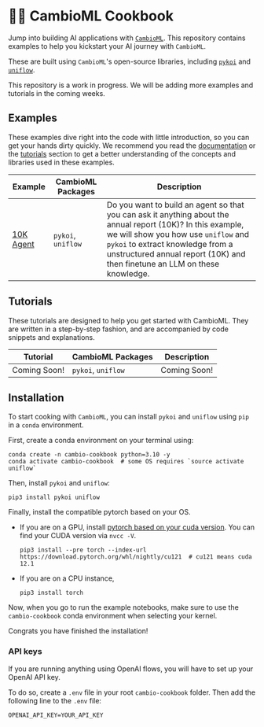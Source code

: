 # 👩‍🍳 CambioML Cookbook
Jump into building AI applications with [`CambioML`](https://www.cambioml.com/). This repository contains examples to help you kickstart your AI journey with `CambioML`.

These are built using `CambioML`'s open-source libraries, including [`pykoi`](https://github.com/CambioML/pykoi) and [`uniflow`](https://github.com/CambioML/uniflow).

This repository is a work in progress. We will be adding more examples and tutorials in the coming weeks.

## Examples
These examples dive right into the code with little introduction, so you can get your hands dirty quickly. We recommend you read the [documentation]() or the [tutorials](#tutorials) section to get a better understanding of the concepts and libraries used in these examples.

| Example | CambioML Packages | Description |
| --- | --- | --- |
| [10K Agent](./examples/10K%20Evaluator/) | `pykoi`, `uniflow` | Do you want to build an agent so that you can ask it anything about the annual report (10K)? In this example, we will show you how use `uniflow` and `pykoi` to extract  knowledge from a unstructured annual report (10K) and then finetune an LLM on these knowledge. |

## Tutorials
These tutorials are designed to help you get started with CambioML. They are written in a step-by-step fashion, and are accompanied by code snippets and explanations.

| Tutorial | CambioML Packages | Description |
| --- | --- | --- |
| Coming Soon! | `pykoi`, `uniflow` | Coming Soon! |

## Installation
To start cooking with `CambioML`, you can install `pykoi` and `uniflow` using `pip` in a `conda` environment.

First, create a conda environment on your terminal using:
```
conda create -n cambio-cookbook python=3.10 -y
conda activate cambio-cookbook  # some OS requires `source activate uniflow`
```


Then, install `pykoi` and `uniflow`:
```
pip3 install pykoi uniflow
```

Finally, install the compatible pytorch based on your OS.
- If you are on a GPU, install [pytorch based on your cuda version](https://pytorch.org/get-started/locally/). You can find your CUDA version via `nvcc -V`.
    ```
    pip3 install --pre torch --index-url https://download.pytorch.org/whl/nightly/cu121  # cu121 means cuda 12.1
    ```
- If you are on a CPU instance,
    ```
    pip3 install torch
    ```

Now, when you go to run the example notebooks, make sure to use the `cambio-cookbook` conda environment when selecting your kernel.

Congrats you have finished the installation!

### API keys
If you are running anything using OpenAI flows, you will have to set up your OpenAI API key.

To do so, create a `.env` file in your root `cambio-cookbook` folder. Then add the following line to the `.env` file:
```
OPENAI_API_KEY=YOUR_API_KEY
```


